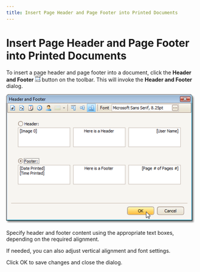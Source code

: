 ```yaml
---
title: Insert Page Header and Page Footer into Printed Documents
---
```

# Insert Page Header and Page Footer into Printed Documents
To insert a page header and page footer into a document, click the **Header and Footer** ![previewButtonHeaderFooter](../../../../images/img7264.png) button on the toolbar. This will invoke the **Header and Footer** dialog.

![HeaderAndFooterDialog](../../../../images/img7299.png)

Specify header and footer content using the appropriate text boxes, depending on the required alignment.

If needed, you can also adjust vertical alignment and font settings.

Click OK to save changes and close the dialog.